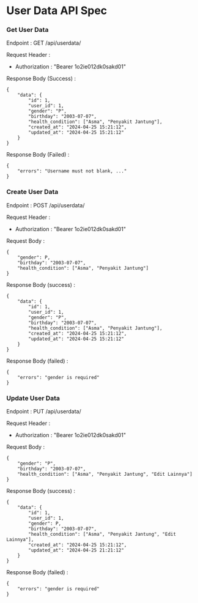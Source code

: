 # User Data API Spec

### Get User Data

Endpoint : GET /api/userdata/

Request Header :

- Authorization : "Bearer 1o2ie012dk0sakd01"

Response Body (Success) :

```
{
	"data": {
		"id": 1,
		"user_id": 1,
		"gender": "P",
		"birthday": "2003-07-07",
		"health_condition": ["Asma", "Penyakit Jantung"],
		"created_at": "2024-04-25 15:21:12",
		"updated_at": "2024-04-25 15:21:12"
	}
}
```

Response Body (Failed) :

```
{
	"errors": "Username must not blank, ..."
}
```

### Create User Data

Endpoint : POST /api/userdata/

Request Header :

- Authorization : "Bearer 1o2ie012dk0sakd01"

Request Body :

```
{
	"gender": P,
	"birthday": "2003-07-07",
	"health_condition": ["Asma", "Penyakit Jantung"]
}
```

Response Body (success) :

```
{
	"data": {
		"id": 1,
		"user_id": 1,
		"gender": "P",
		"birthday": "2003-07-07",
		"health_condition": ["Asma", "Penyakit Jantung"],
		"created_at": "2024-04-25 15:21:12",
		"updated_at": "2024-04-25 15:21:12"
	}
}
```

Response Body (failed) :

```
{
	"errors": "gender is required"
}
```

### Update User Data

Endpoint : PUT /api/userdata/

Request Header :

- Authorization : "Bearer 1o2ie012dk0sakd01"

Request Body :

```
{
	"gender": "P",
	"birthday": "2003-07-07",
	"health_condition": ["Asma", "Penyakit Jantung", "Edit Lainnya"]
}
```

Response Body (success) :

```
{
	"data": {
		"id": 1,
		"user_id": 1,
		"gender": P,
		"birthday": "2003-07-07",
		"health_condition": ["Asma", "Penyakit Jantung", "Edit Lainnya"],
		"created_at": "2024-04-25 15:21:12",
		"updated_at": "2024-04-25 21:21:12"
	}
}
```

Response Body (failed) :

```
{
	"errors": "gender is required"
}
```
